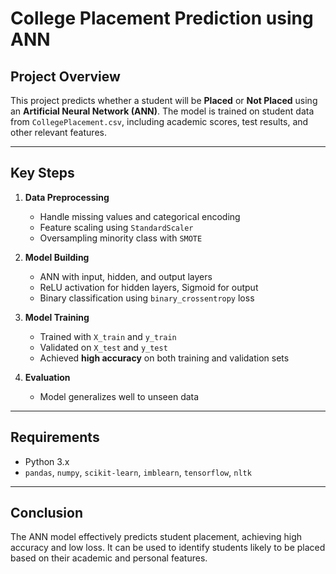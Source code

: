 # College Placement Prediction using ANN

## Project Overview
This project predicts whether a student will be **Placed** or **Not Placed** using an **Artificial Neural Network (ANN)**. The model is trained on student data from `CollegePlacement.csv`, including academic scores, test results, and other relevant features.

---

## Key Steps

1. **Data Preprocessing**  
   - Handle missing values and categorical encoding  
   - Feature scaling using `StandardScaler`  
   - Oversampling minority class with `SMOTE`  

2. **Model Building**  
   - ANN with input, hidden, and output layers  
   - ReLU activation for hidden layers, Sigmoid for output  
   - Binary classification using `binary_crossentropy` loss  

3. **Model Training**  
   - Trained with `X_train` and `y_train`  
   - Validated on `X_test` and `y_test`  
   - Achieved **high accuracy** on both training and validation sets  

4. **Evaluation**    
   - Model generalizes well to unseen data  

---

## Requirements
- Python 3.x  
- `pandas`, `numpy`, `scikit-learn`, `imblearn`, `tensorflow`, `nltk`  

---

## Conclusion
The ANN model effectively predicts student placement, achieving high accuracy and low loss. It can be used to identify students likely to be placed based on their academic and personal features.

